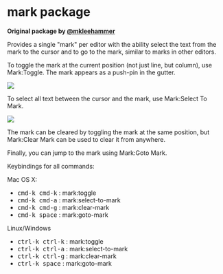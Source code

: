 # mark package

**Original package by [@mkleehammer](https://github.com/mkleehammer)**

Provides a single "mark" per editor with the ability select the text from the
mark to the cursor and to go to the mark, similar to marks in other editors.

To toggle the mark at the current position (not just line, but column), use Mark:Toggle.  The
mark appears as a push-pin in the gutter.

![](http://olmokramer.github.io/atom-mark/images/mark.png)

To select all text between the cursor and the mark, use Mark:Select To Mark.

![](http://olmokramer.github.io/atom-mark/images/select.png)

The mark can be cleared by toggling the mark at the same position, but Mark:Clear Mark
can be used to clear it from anywhere.

Finally, you can jump to the mark using Mark:Goto Mark.

Keybindings for all commands:

Mac OS X:

* <kbd>cmd-k cmd-k</kbd> : mark:toggle
* <kbd>cmd-k cmd-a</kbd> : mark:select-to-mark
* <kbd>cmd-k cmd-g</kbd> : mark:clear-mark
* <kbd>cmd-k space</kbd> : mark:goto-mark

Linux/Windows

* <kbd>ctrl-k ctrl-k</kbd> : mark:toggle
* <kbd>ctrl-k ctrl-a</kbd> : mark:select-to-mark
* <kbd>ctrl-k ctrl-g</kbd> : mark:clear-mark
* <kbd>ctrl-k space</kbd>  : mark:goto-mark
